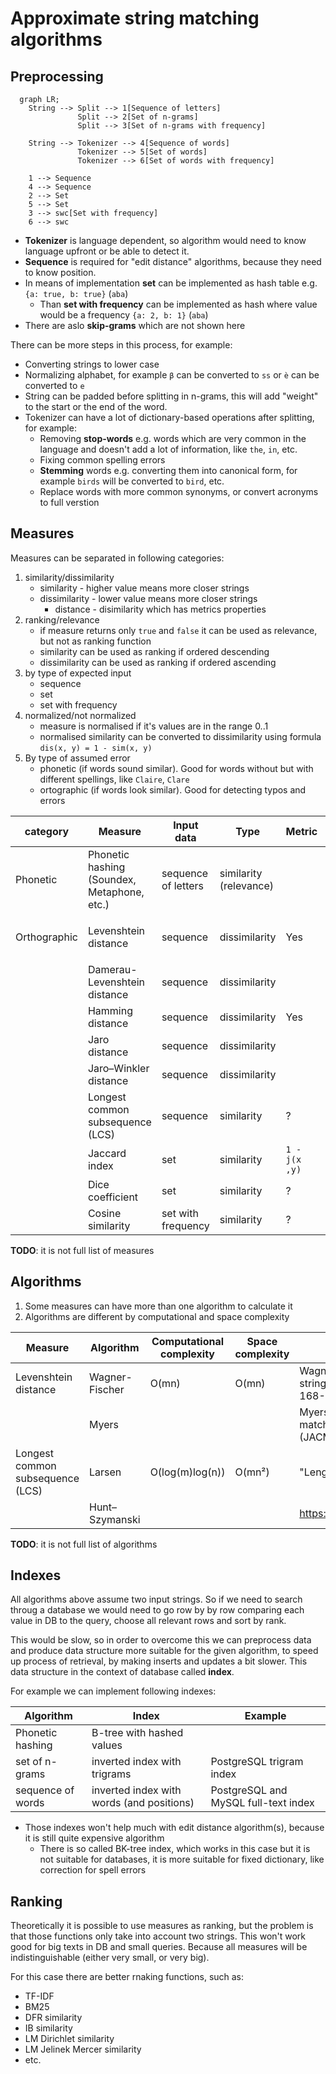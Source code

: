 # Approximate string matching algorithms

## Preprocessing

```mermaid
  graph LR;
    String --> Split --> 1[Sequence of letters]
               Split --> 2[Set of n-grams]
               Split --> 3[Set of n-grams with frequency]

    String --> Tokenizer --> 4[Sequence of words]
               Tokenizer --> 5[Set of words]
               Tokenizer --> 6[Set of words with frequency]

    1 --> Sequence
    4 --> Sequence
    2 --> Set
    5 --> Set
    3 --> swc[Set with frequency]
    6 --> swc
```

- **Tokenizer** is language dependent, so algorithm would need to know language upfront or be able to detect it.
- **Sequence** is required for "edit distance" algorithms, because they need to know position.
- In means of implementation **set** can be implemented as hash table e.g. `{a: true, b: true}` (`aba`)
  - Than **set with frequency** can be implemented as hash where value would be a frequency `{a: 2, b: 1}` (`aba`)
- There are aslo **skip-grams** which are not shown here

There can be more steps in this process, for example:

- Converting strings to lower case
- Normalizing alphabet, for example `β` can be converted to `ss` or `è` can be converted to `e`
- String can be padded before splitting in n-grams, this will add "weight" to the start or the end of the word.
- Tokenizer can have a lot of dictionary-based operations after splitting, for example:
  - Removing **stop-words** e.g. words which are very common in the language and doesn't add a lot of information, like `the`, `in`, etc.
  - Fixing common spelling errors
  - **Stemming** words e.g. converting them into canonical form, for example `birds` will be converted to `bird`, etc.
  - Replace words with more common synonyms, or convert acronyms to full verstion

## Measures

Measures can be separated in following categories:

1. similarity/dissimilarity
   - similarity - higher value means more closer strings
   - dissimilarity - lower value means more closer strings
     - distance - disimilarity which has metrics properties
2. ranking/relevance
   - if measure returns only `true` and `false` it can be used as relevance, but not as ranking function
   - similarity can be used as ranking if ordered descending
   - dissimilarity can be used as ranking if ordered ascending
3. by type of expected input
   - sequence
   - set
   - set with frequency
4. normalized/not normalized
   - measure is normalised if it's values are in the range 0..1
   - normalised similarity can be converted to dissimilarity using formula `dis(x, y) = 1 - sim(x, y)`
5. By type of assumed error
   - phonetic (if words sound similar). Good for words without but with different spellings, like `Claire`, `Clare`
   - ortographic (if words look similar). Good for detecting typos and errors

| category     | Measure                                     | Input data          | Type                   | Metric        | Normalized                             |
| ------------ | ------------------------------------------- | ------------------- | ---------------------- | ------------- | -------------------------------------- |
| Phonetic     | Phonetic hashing (Soundex, Metaphone, etc.) | sequence of letters | similarity (relevance) |               | Yes                                    |
| Orthographic | Levenshtein distance                        | sequence            | dissimilarity          | Yes           | `l(x, y) / max(len(x), len(y))` , NED  |
|              | Damerau-Levenshtein distance                | sequence            | dissimilarity          |               |                                        |
|              | Hamming distance                            | sequence            | dissimilarity          | Yes           |                                        |
|              | Jaro distance                               | sequence            | dissimilarity          |               |                                        |
|              | Jaro–Winkler distance                       | sequence            | dissimilarity          |               |                                        |
|              | Longest common subsequence (LCS)            | sequence            | similarity             | ?             | `len(lcs(x, y)) / max(len(x), len(y))` |
|              | Jaccard index                               | set                 | similarity             | `1 - j(x ,y)` | Yes                                    |
|              | Dice coefficient                            | set                 | similarity             | ?             | Yes                                    |
|              | Cosine similarity                           | set with frequency  | similarity             | ?             | Yes                                    |

**TODO**: it is not full list of measures

## Algorithms

1. Some measures can have more than one algorithm to calculate it
2. Algorithms are different by computational and space complexity

| Measure                          | Algorithm      | Computational complexity | Space complexity | Comment                                                                                                                                              |
| -------------------------------- | -------------- | ------------------------ | ---------------- | ---------------------------------------------------------------------------------------------------------------------------------------------------- |
| Levenshtein distance             | Wagner-Fischer | O(mn)                    | O(mn)            | Wagner, Robert A., and Michael J. Fischer. "The string-to-string correction problem." Journal of the ACM 21.1 (1974): 168-173                        |
|                                  | Myers          |                          |                  | Myers, Gene. "A fast bit-vector algorithm for approximate string matching based on dynamic programming." Journal of ACM (JACM) 46.3 (1999): 395-415. |
| Longest common subsequence (LCS) | Larsen         | O(log(m)log(n))          | O(mn²)           | "Length of Maximal Common Subsequences", K.S. Larsen                                                                                                 |
|                                  | Hunt–Szymanski |                          |                  | https://imada.sdu.dk/~rolf/Edu/DM823/E16/HuntSzymanski.pdf                                                                                           |

**TODO**: it is not full list of algorithms

## Indexes

All algorithms above assume two input strings. So if we need to search throug a database we would need to go row by by row comparing each value in DB to the query, choose all relevant rows and sort by rank.

This would be slow, so in order to overcome this we can preprocess data and produce data structure more suitable for the given algorithm, to speed up process of retrieval, by making inserts and updates a bit slower. This data structure in the context of database called **index**.

For example we can implement following indexes:

| Algorithm         | Index                                     | Example                              |
| ----------------- | ----------------------------------------- | ------------------------------------ |
| Phonetic hashing  | B-tree with hashed values                 |                                      |
| set of n-grams    | inverted index with trigrams              | PostgreSQL trigram index             |
| sequence of words | inverted index with words (and positions) | PostgreSQL and MySQL full-text index |

- Those indexes won't help much with edit distance algorithm(s), because it is still quite expensive algorithm
  - There is so called BK-tree index, which works in this case but it is not suitable for databases, it is more suitable for fixed dictionary, like correction for spell errors

## Ranking

Theoretically it is possible to use measures as ranking, but the problem is that those functions only take into account two strings. This won't work good for big texts in DB and small queries. Because all measures will be indistinguishable (either very small, or very big).

For this case there are better rnaking functions, such as:

- TF-IDF
- BM25
- DFR similarity
- IB similarity
- LM Dirichlet similarity
- LM Jelinek Mercer similarity
- etc.
